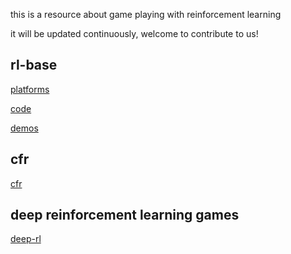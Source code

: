 this is a resource about game playing with reinforcement learning

it will be updated continuously, welcome to contribute to us!

## rl-base

[platforms](rl-base/platforms.md)

[code](rl-base/code.md)

[demos](rl-base/demos.md)


## cfr

[cfr](cfr.md)


## deep reinforcement learning games

[deep-rl](drl.md)
